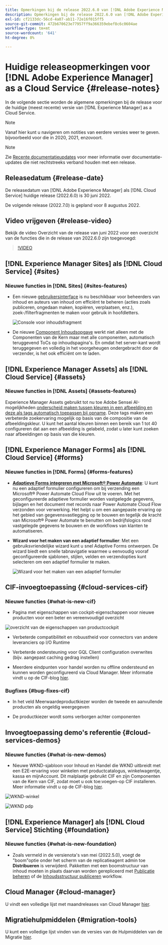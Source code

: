 ```yaml
---
title: Opmerkingen bij de release 2022.6.0 van [!DNL Adobe Experience Manager] as a Cloud Service.
description: Opmerkingen bij de release 2022.6.0 van [!DNL Adobe Experience Manager] as a Cloud Service.
exl-id: cf2133dc-56cd-4a07-ab11-72e16f015ff5
source-git-commit: 472b670623e77957ff9a366359ebef8c6c0604ae
workflow-type: tm+mt
source-wordcount: '641'
ht-degree: 0%

---
```


# Huidige releaseopmerkingen voor [!DNL Adobe Experience Manager] as a Cloud Service {#release-notes}

In de volgende sectie worden de algemene opmerkingen bij de release voor de huidige (meest recente) versie van [!DNL Experience Manager] as a Cloud Service.

>[!NOTE]
>
>Vanaf hier kunt u navigeren om notities van eerdere versies weer te geven. bijvoorbeeld voor die in 2020, 2021, enzovoort.

>[!NOTE]
>
>Zie [Recente documentatieupdates](https://experienceleague.adobe.com/docs/experience-manager-release-information/aem-release-updates/doc-updates/documentation-updates.html) voor meer informatie over documentatie-updates die niet rechtstreeks verband houden met een release.

## Releasedatum {#release-date}

De releasedatum van [!DNL Adobe Experience Manager] als [!DNL Cloud Service] huidige release (2022.6.0) is 30 juni 2022.

De volgende release (2022.7.0) is gepland voor 8 augustus 2022.

## Video vrijgeven {#release-video}

Bekijk de video Overzicht van de release van juni 2022 voor een overzicht van de functies die in de release van 2022.6.0 zijn toegevoegd:

>[!VIDEO](https://video.tv.adobe.com/v/344308/?quality=12)

## [!DNL Experience Manager Sites] als [!DNL Cloud Service] {#sites}

### Nieuwe functies in [!DNL Sites] {#sites-features}

* Een nieuwe [gebruikersinterface](/help/sites-cloud/administering/content-fragments/content-fragments-console.md) is nu beschikbaar voor beheerders van inhoud en auteurs van inhoud om efficiënt te beheren (acties zoals publiceren, ongedaan maken, kopiëren, verplaatsen, enz.), zoek-/filterfragmenten te maken voor gebruik in hoofdletters.

   ![Console voor inhoudsfragment](/help/release-notes/assets/cf-ui.png)

* De nieuwe [Component Inhoudsopgave](https://experienceleague.adobe.com/docs/experience-manager-core-components/using/components/tableofcontents.html) werkt niet alleen met de Componenten van de Kern maar met alle componenten, automatisch teruggevend ToCs op inhoudspagina&#39;s. En omdat het server-kant wordt teruggegeven en volledig in het voorgeheugen ondergebracht door de verzender, is het ook efficiënt om te laden.

## [!DNL Experience Manager Assets] als [!DNL Cloud Service] {#assets}

### Nieuwe functies in [!DNL Assets] {#assets-features}

Experience Manager Assets gebruikt tot nu toe Adobe Sensei AI-mogelijkheden [onderscheid maken tussen kleuren in een afbeelding en deze als tags automatisch toepassen bij opname](/help/assets/color-tag-images.md). Deze tags maken een verbeterde zoekervaring mogelijk op basis van de compositie van de afbeeldingskleur. U kunt het aantal kleuren binnen een bereik van 1 tot 40 configureren dat aan een afbeelding is gelabeld, zodat u later kunt zoeken naar afbeeldingen op basis van die kleuren.

## [!DNL Experience Manager Forms] als [!DNL Cloud Service] {#forms}

### Nieuwe functies in [!DNL Forms] {#forms-features}

* **[Adaptieve Forms integreren met Microsoft® Power Automate](/help/forms/forms-microsoft-power-automate-integration.md)**: U kunt nu een adaptief formulier configureren om bij verzending een Microsoft® Power Automate Cloud Flow uit te voeren. Met het geconfigureerde adaptieve formulier worden vastgelegde gegevens, bijlagen en het document met records naar Power Automate Cloud Flow verzonden voor verwerking. Het helpt u om een aangepaste ervaring op het gebied van gegevensvastlegging op te bouwen en tegelijk de kracht van Microsoft® Power Automate te benutten om bedrijfslogics rond vastgelegde gegevens te bouwen en de workflows van klanten te automatiseren.

* **Wizard voor het maken van een adaptief formulier**: Met een gebruiksvriendelijke wizard kunt u snel Adaptive Forms ontwerpen. De wizard biedt een snelle tabnavigatie waarmee u eenvoudig vooraf geconfigureerde sjablonen, stijlen, velden en verzendopties kunt selecteren om een adaptief formulier te maken.

   ![Wizard voor het maken van een adaptief formulier](/help/release-notes/assets/wizard.png)

## CIF-invoegtoepassing {#cloud-services-cif}

### Nieuwe functies {#what-is-new-cif}

* Pagina met eigenschappen van cockpit-eigenschappen voor nieuwe producten voor een beter en vereenvoudigd overzicht

![overzicht van de eigenschappen van productcockpit](/help/assets/CIF/product_cockpit_properties_overview.png)

* Verbeterde compatibiliteit en robuustheid voor connectors van andere leveranciers op I/O Runtime

* Verbeterde ondersteuning voor GQL Client configuration overwrites (bijv. aangepast caching gedrag instellen)

* Meerdere eindpunten voor handel worden nu offline ondersteund en kunnen worden geconfigureerd via Cloud Manager. Meer informatie vindt u op de CIF-blog [hier](https://medium.com/adobetech/use-aem-as-a-cloud-service-with-multiple-adobe-commerce-systems-9295612a9554).


### Bugfixes {#bug-fixes-cif}

* In het veld Meerwaardeproductkiezer worden de tweede en aanvullende producten als ongeldig weergegeven

* De productkiezer wordt soms verborgen achter componenten

## Invoegtoepassing demo&#39;s referentie {#cloud-services-demos}

### Nieuwe functies {#what-is-new-demos}

* Nieuwe WKND-sjabloon voor Inhoud en Handel die WKND uitbreidt met een E2E-ervaring voor winkelen met productcatalogus, winkelwagentje, kassa en mijnAccount. Dit malplaatje gebruikt CIF en zijn Componenten van de Kern van CIF, zodat moet u ook toe:voegen-op CIF installeren. Meer informatie vindt u op de CIF-blog [hier](https://medium.com/adobetech/learn-how-to-create-a-shoppable-experience-with-the-new-wknd-reference-site-and-cif-b3b2c161f67e).

![WKND-winkel](/help/assets/CIF/wknd_shop.png)

![WKND pdp](/help/assets/CIF/wknd_pdp.png)

## [!DNL Experience Manager] als [!DNL Cloud Service] Stichting {#foundation}

### Nieuwe functies {#what-is-new-foundation}

* Zoals vermeld in de versienota&#39;s van mei (2022.5.0), voegt de &quot;boom&quot;optie onder het scherm van de replicatieagent admin toe **Distribueren** is verwijderd. Pakketten met een boomstructuur van inhoud moeten in plaats daarvan worden gerepliceerd met [Publicatie beheren](/help/operations/replication.md#manage-publication) of de [Inhoudsstructuur publiceren](/help/operations/replication.md#manage-publication#publish-content-tree-workflow) workflow.

## Cloud Manager {#cloud-manager}

U vindt een volledige lijst met maandreleases van Cloud Manager [hier](/help/implementing/cloud-manager/release-notes-cloud-manager/release-notes-cm-current.md).

## Migratiehulpmiddelen {#migration-tools}

U kunt een volledige lijst vinden van de versies van de Hulpmiddelen van de Migratie [hier](/help/journey-migration/release-notes/release-notes-migration-tools-current.md).
